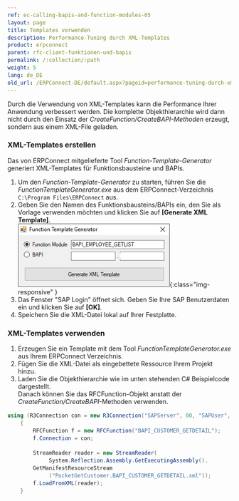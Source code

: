 ```yaml
---
ref: ec-calling-bapis-and-function-modules-05
layout: page
title: Templates verwenden
description: Performance-Tuning durch XML-Templates
product: erpconnect
parent: rfc-client-funktionen-und-bapis
permalink: /:collection/:path
weight: 5
lang: de_DE
old_url: /ERPConnect-DE/default.aspx?pageid=performance-tuning-durch-xml-templates
---
```


Durch die Verwendung von XML-Templates kann die Performance Ihrer Anwendung verbessert werden.
Die komplette Objekthierarchie wird dann nicht durch den Einsatz der *CreateFunction/CreateBAPI-Methoden* erzeugt, sondern aus einem XML-File geladen.


### XML-Templates erstellen

Das von ERPConnect mitgelieferte Tool *Function-Template-Generator* generiert XML-Templates für Funktionsbausteine und BAPIs.

1. Um den *Function-Template-Generator* zu starten, führen Sie die *FunctionTemplateGenerator.exe* aus dem ERPConnect-Verzeichnis `C:\Program Files\ERPConnect` aus.
2. Geben Sie den Namen des Funktionsbausteins/BAPIs ein, den Sie als Vorlage verwenden möchten und klicken Sie auf **[Generate XML Template]**. <br>
![Tools-003](/img/content/Tools-003.png){:class="img-responsive" }
3. Das Fenster "SAP Login" öffnet sich. Geben Sie Ihre SAP Benutzerdaten ein und klicken Sie auf **[OK]**.
4. Speichern Sie die XML-Datei lokal auf Ihrer Festplatte.


### XML-Templates verwenden

1. Erzeugen Sie ein Template mit dem Tool *FunctionTemplateGenerator.exe* aus Ihrem ERPConnect Verzeichnis.
2. Fügen Sie die XML-Datei als eingebettete Ressource Ihrem Projekt hinzu. 
3. Laden Sie die Objekthierarchie wie im unten stehenden C# Beispielcode dargestellt. <br>
Danach können Sie das RFCFunction-Objekt anstatt der *CreateFunction/CreateBAPI*-Methoden verwenden.

```csharp
using (R3Connection con = new R3Connection("SAPServer", 00, "SAPUser", "Password", "EN", "800"))
    {
        RFCFunction f = new RFCFunction("BAPI_CUSTOMER_GETDETAIL");
        f.Connection = con;
 
        StreamReader reader = new StreamReader(
             System.Reflection.Assembly.GetExecutingAssembly().
        GetManifestResourceStream
             ("PocketGetCustomer.BAPI_CUSTOMER_GETDETAIL.xml"));
        f.LoadFromXML(reader);
    }
```

<!---
<details>
<summary>Klicken Sie hier, um das VB Beispiel zu öffnen.</summary>
{% highlight visualbasic %}
[ … create and open connection … ]
 
Dim f As New RFCFunction("BAPI_CUSTOMER_GETDETAIL")
        f.Connection = con
 
        Dim reader As New StreamReader( _
            System.Reflection.Assembly.GetExecutingAssembly(). _
            GetManifestResourceStream( _
            "PocketGetCustomer.BAPI_CUSTOMER_GETDETAIL.xml"))
        f.LoadFromXML(reader)
{% endhighlight %}
</details>  
  
-->